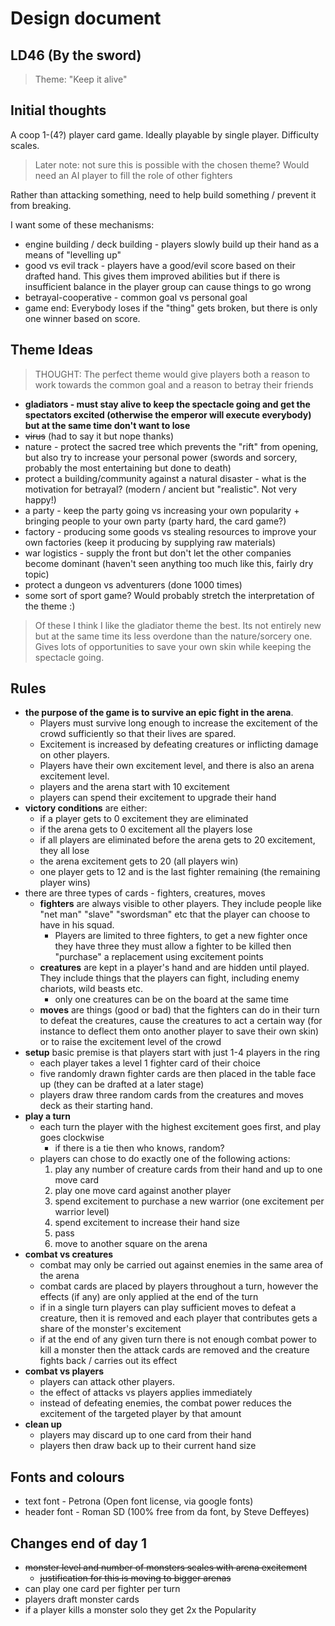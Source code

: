 # Design document

## LD46 (By the sword)

> Theme: "Keep it alive"

## Initial thoughts

A coop 1-(4?) player card game. Ideally playable by single player. Difficulty scales.

> Later note: not sure this is possible with the chosen theme? Would need an AI
> player to fill the role of other fighters

Rather than attacking something, need to help build something / prevent it from
breaking.

I want some of these mechanisms:

- engine building / deck building - players slowly build up their hand as a
  means of "levelling up"
- good vs evil track - players have a good/evil score based on their drafted
  hand. This gives them improved abilities but if there is insufficient balance
  in the player group can cause things to go wrong
- betrayal-cooperative - common goal vs personal goal
- game end: Everybody loses if the "thing" gets broken, but there is only one
  winner based on score.

## Theme Ideas

> THOUGHT: The perfect theme would give players both a reason to work towards the common
> goal and a reason to betray their friends

- **gladiators - must stay alive to keep the spectacle going and get the
  spectators excited (otherwise the emperor will execute everybody) but at the
  same time don't want to lose**
- ~~virus~~ (had to say it but nope thanks)
- nature - protect the sacred tree which prevents the "rift" from opening, but
  also try to increase your personal power (swords and sorcery, probably the
  most entertaining but done to death)
- protect a building/community against a natural disaster - what is the
  motivation for betrayal? (modern / ancient but "realistic". Not very happy!)
- a party - keep the party going vs increasing your own popularity + bringing
  people to your own party (party hard, the card game?)
- factory - producing some goods vs stealing resources to improve your own
  factories (keep it producing by supplying raw materials)
- war logistics - supply the front but don't let the other companies become
  dominant (haven't seen anything too much like this, fairly dry topic)
- protect a dungeon vs adventurers (done 1000 times)
- some sort of sport game? Would probably stretch the interpretation of the
  theme :)

> Of these I think I like the gladiator theme the best. Its not entirely new but
> at the same time its less overdone than the nature/sorcery one. Gives lots of
> opportunities to save your own skin while keeping the spectacle going.

## Rules

- **the purpose of the game is to survive an epic fight in the arena**.
  - Players must survive long enough to increase the excitement of the crowd
    sufficiently so that their lives are spared.
  - Excitement is increased by defeating creatures or inflicting damage on other
    players.
  - Players have their own excitement level, and there is also an arena
    excitement level.
  - players and the arena start with 10 excitement
  - players can spend their excitement to upgrade their hand
- **victory conditions** are either:
  - if a player gets to 0 excitement they are eliminated
  - if the arena gets to 0 excitement all the players lose
  - if all players are eliminated before the arena gets to 20 excitement, they all lose
  - the arena excitement gets to 20 (all players win)
  - one player gets to 12 and is the last fighter remaining (the remaining player wins)
- there are three types of cards - fighters, creatures, moves
  - **fighters** are always visible to other players. They include people like
    "net man" "slave" "swordsman" etc that the player can choose to have in his
    squad.
    - Players are limited to three fighters, to get a new fighter once they have
      three they must allow a fighter to be killed then "purchase" a replacement
      using excitement points
  - **creatures** are kept in a player's hand and are hidden until played. They
    include things that the players can fight, including enemy chariots, wild
    beasts etc.
    - only one creatures can be on the board at the same time
  - **moves** are things (good or bad) that the fighters can do in their turn to
    defeat the creatures, cause the creatures to act a certain way (for instance
    to deflect them onto another player to save their own skin) or to raise the
    excitement level of the crowd
- **setup** basic premise is that players start with just 1-4 players in the ring
  - each player takes a level 1 fighter card of their choice
  - five randomly drawn fighter cards are then placed in the table face up (they
    can be drafted at a later stage)
  - players draw three random cards from the creatures and moves deck as their
    starting hand.
- **play a turn**
  - each turn the player with the highest excitement goes first, and play goes clockwise
    - if there is a tie then who knows, random?
  - players can chose to do exactly one of the following actions:
    1. play any number of creature cards from their hand and up to one move card
    2. play one move card against another player
    3. spend excitement to purchase a new warrior (one excitement per warrior level)
    4. spend excitement to increase their hand size
    5. pass
    6. move to another square on the arena
- **combat vs creatures**
  - combat may only be carried out against enemies in the same area of the arena
  - combat cards are placed by players throughout a turn, however the effects
    (if any) are only applied at the end of the turn
  - if in a single turn players can play sufficient moves to defeat a creature,
    then it is removed and each player that contributes gets a share of the
    monster's excitement
  - if at the end of any given turn there is not enough combat power to kill a
    monster then the attack cards are removed and the creature fights back /
    carries out its effect
- **combat vs players**
  - players can attack other players.
  - the effect of attacks vs players applies immediately
  - instead of defeating enemies, the combat power reduces the excitement of the
    targeted player by that amount
- **clean up**
  - players may discard up to one card from their hand
  - players then draw back up to their current hand size

## Fonts and colours

- text font - Petrona (Open font license, via google fonts)
- header font - Roman SD (100% free from da font, by Steve Deffeyes)

## Changes end of day 1

- ~~monster level and number of monsters scales with arena excitement~~
  - ~~justification for this is moving to bigger arenas~~
- can play one card per fighter per turn
- players draft monster cards
- if a player kills a monster solo they get 2x the Popularity
